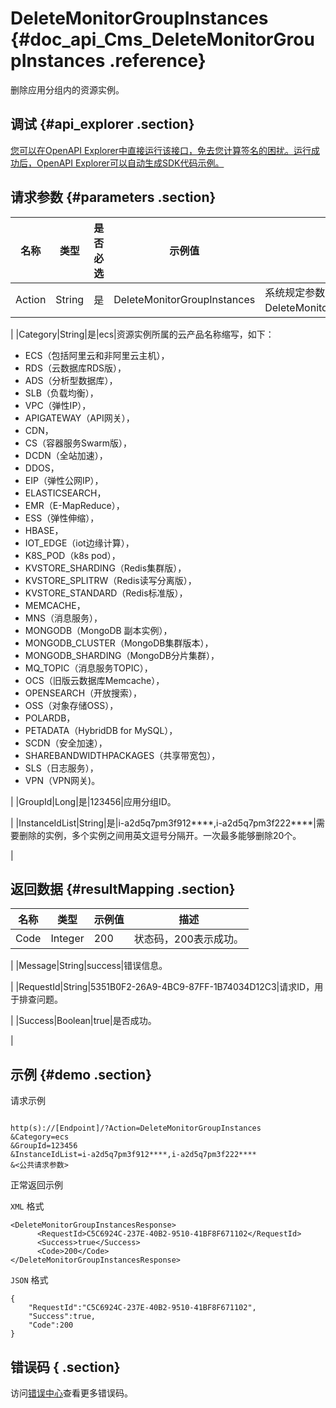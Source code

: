 # DeleteMonitorGroupInstances {#doc_api_Cms_DeleteMonitorGroupInstances .reference}

删除应用分组内的资源实例。

## 调试 {#api_explorer .section}

[您可以在OpenAPI Explorer中直接运行该接口，免去您计算签名的困扰。运行成功后，OpenAPI Explorer可以自动生成SDK代码示例。](https://api.aliyun.com/#product=Cms&api=DeleteMonitorGroupInstances&type=RPC&version=2019-01-01)

## 请求参数 {#parameters .section}

|名称|类型|是否必选|示例值|描述|
|--|--|----|---|--|
|Action|String|是|DeleteMonitorGroupInstances|系统规定参数。取值：DeleteMonitorGroupInstances。

 |
|Category|String|是|ecs|资源实例所属的云产品名称缩写，如下：

 -   ECS（包括阿里云和非阿里云主机），
-   RDS（云数据库RDS版），
-   ADS（分析型数据库），
-   SLB（负载均衡），
-   VPC（弹性IP），
-   APIGATEWAY（API网关），
-   CDN，
-   CS（容器服务Swarm版），
-   DCDN（全站加速），
-   DDOS，
-   EIP（弹性公网IP），
-   ELASTICSEARCH，
-   EMR（E-MapReduce），
-   ESS（弹性伸缩），
-   HBASE，
-   IOT\_EDGE（iot边缘计算），
-   K8S\_POD（k8s pod），
-   KVSTORE\_SHARDING（Redis集群版），
-   KVSTORE\_SPLITRW（Redis读写分离版），
-   KVSTORE\_STANDARD（Redis标准版），
-   MEMCACHE，
-   MNS（消息服务），
-   MONGODB（MongoDB 副本实例），
-   MONGODB\_CLUSTER（MongoDB集群版本），
-   MONGODB\_SHARDING（MongoDB分片集群），
-   MQ\_TOPIC（消息服务TOPIC），
-   OCS（旧版云数据库Memcache），
-   OPENSEARCH（开放搜索），
-   OSS（对象存储OSS），
-   POLARDB，
-   PETADATA（HybridDB for MySQL），
-   SCDN（安全加速），
-   SHAREBANDWIDTHPACKAGES（共享带宽包），
-   SLS（日志服务），
-   VPN（VPN网关\)。

 |
|GroupId|Long|是|123456|应用分组ID。

 |
|InstanceIdList|String|是|i-a2d5q7pm3f912\*\*\*\*,i-a2d5q7pm3f222\*\*\*\*|需要删除的实例，多个实例之间用英文逗号分隔开。一次最多能够删除20个。

 |

## 返回数据 {#resultMapping .section}

|名称|类型|示例值|描述|
|--|--|---|--|
|Code|Integer|200|状态码，200表示成功。

 |
|Message|String|success|错误信息。

 |
|RequestId|String|5351B0F2-26A9-4BC9-87FF-1B74034D12C3|请求ID，用于排查问题。

 |
|Success|Boolean|true|是否成功。

 |

## 示例 {#demo .section}

请求示例

``` {#request_demo}

http(s)://[Endpoint]/?Action=DeleteMonitorGroupInstances
&Category=ecs
&GroupId=123456
&InstanceIdList=i-a2d5q7pm3f912****,i-a2d5q7pm3f222****
&<公共请求参数>

```

正常返回示例

`XML` 格式

``` {#xml_return_success_demo}
<DeleteMonitorGroupInstancesResponse>
      <RequestId>C5C6924C-237E-40B2-9510-41BF8F671102</RequestId>
      <Success>true</Success>
      <Code>200</Code>
</DeleteMonitorGroupInstancesResponse>
```

`JSON` 格式

``` {#json_return_success_demo}
{
	"RequestId":"C5C6924C-237E-40B2-9510-41BF8F671102",
	"Success":true,
	"Code":200
}
```

## 错误码 { .section}

访问[错误中心](https://error-center.aliyun.com/status/product/Cms)查看更多错误码。

